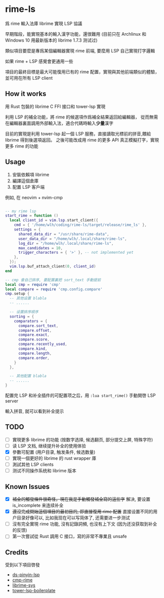 # rime-ls

爲 rime 輸入法庫 librime 實現 LSP 協議

早期階段，能實現基本的輸入漢字功能，還很難用 
(目前只在 Archlinux 和 Windows 10 用最新版本的 librime 1.7.3 测试过)

類似項目要麼是專爲某個編輯器實現 rime 前端, 要麼用 LSP 自己實現打字邏輯

如果 rime + LSP 感覺會更通用一些

項目的最終目標是最大可能復用已有的 rime 配置，實現與其他前端類似的體驗，並可用在所有 LSP client

## How it works

用 Rust 包裝的 librime C FFI 接口和 tower-lsp 實現

利用 LSP 的補全功能，將 rime 的候選項作爲補全結果返回給編輯器，
從而無需在編輯器裏面調用外部輸入法，適合代碼時輸入**少量**漢字

目前的實現是利用 tower-lsp 起一個 LSP 服務，直接讀取光標前的拼音,餵給 librime 得到後選項返回。
之後可能改成用 rime 的更多 API 真正模擬打字，實現更多 rime 的功能

## Usage

1. 安裝依賴項 librime
2. 編譯這個倉庫
3. 配置 LSP 客戶端

例如, 在 neovim + nvim-cmp

```lua

-- my rime lsp
start_rime = function ()
  local client_id = vim.lsp.start_client({
    cmd = { '/home/wlh/coding/rime-ls/target/release/rime_ls' },
    settings = {
      shared_data_dir = "/usr/share/rime-data",
      user_data_dir = "/home/wlh/.local/share/rime-ls",
      log_dir = "/home/wlh/.local/share/rime-ls",
      max_candidates = 10,
      trigger_characters = { '>' }, -- not implemented yet
    },
  });
  vim.lsp.buf_attach_client(0, client_id)
end

-- cmp 會自己排序, 要配置裏把 sort_text 手動提前
local cmp = require 'cmp'
local compare = require 'cmp.config.compare'
cmp.setup {
  -- 其他设置 blabla
  -- ......

  -- 设置排序顺序
  sorting = {
    comparators = {
      compare.sort_text,
      compare.offset,
      compare.exact,
      compare.score,
      compare.recently_used,
      compare.kind,
      compare.length,
      compare.order,
    }
  },

  -- 其他配置 blabla
  -- ......
}
```

配置完 LSP 和补全插件的可配置项之后，用 `:lua start_rime()` 手動開啓 LSP server

輸入拼音, 就可以看到补全提示

## TODO

- [ ] 實現更多 librime 的功能 (按数字选择, 候选翻页, 部分提交上屏, 特殊字符)
- [ ] 读 LSP 文档, 继续提升补全的使用体验
- [x] 參數可配置 (用户目录, 触发条件, 候选数量)
- [ ] 實現一個更好的 librime 的 rust wrapper 庫
- [ ] 測試其他 LSP clients
- [ ] 测试不同操作系统和 librime 版本

## Known Issues

- [x] ~~補全的觸發條件很奇怪，現在我是手動觸發補全寫的這些字~~ 解决, 要设置 is_incomplete 来连续补全
- [x] ~~還沒完成開始這個項目的最初目的, 即直接復用 rime 配置~~ 直接设置不同的用户目录好像可以, 比如我现在可以写简体了, 还需要进一步测试
- [ ] 沒有完全實現 rime 功能, 沒有記錄詞頻, 也沒有上下文 (因为还没获取到补全的反馈)
- [ ] 第一次嘗試從 Rust 調用 C 接口，寫的非常不專業且 unsafe

## Credits

受到以下項目啓發

- [ds-pinyin-lsp](https://github.com/iamcco/ds-pinyin-lsp)
- [cmp-rime](https://github.com/Ninlives/cmp-rime)
- [librime-sys](https://github.com/lotem/librime-sys)
- [tower-lsp-boilerplate](https://github.com/IWANABETHATGUY/tower-lsp-boilerplate)

